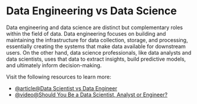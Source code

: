 # Data Engineering vs Data Science

Data engineering and data science are distinct but complementary roles within the field of data. Data engineering focuses on building and maintaining the infrastructure for data collection, storage, and processing, essentially creating the systems that make data available for downstream users. On the other hand, data science professionals, like data analysts and data scientists, uses that data to extract insights, build predictive models, and ultimately inform decision-making.

Visit the following resources to learn more:

- [@article@Data Scientist vs Data Engineer](https://www.datacamp.com/blog/data-scientist-vs-data-engineer)
- [@video@Should You Be a Data Scientist, Analyst or Engineer?](https://www.youtube.com/watch?v=dUnKYhripIE)